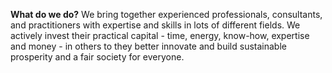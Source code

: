 **What do we do?**
We bring together experienced professionals, consultants, and practitioners with expertise and skills in lots of different fields.  We actively invest their practical capital - time, energy, know-how, expertise and money -  in others to they better innovate and build sustainable prosperity and a fair society for everyone. 
